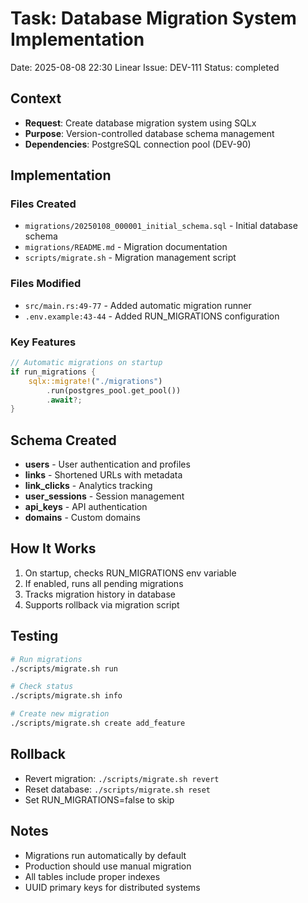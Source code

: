 # Task: Database Migration System Implementation
Date: 2025-08-08 22:30
Linear Issue: DEV-111
Status: completed

## Context
- **Request**: Create database migration system using SQLx
- **Purpose**: Version-controlled database schema management
- **Dependencies**: PostgreSQL connection pool (DEV-90)

## Implementation
### Files Created
- `migrations/20250108_000001_initial_schema.sql` - Initial database schema
- `migrations/README.md` - Migration documentation
- `scripts/migrate.sh` - Migration management script

### Files Modified
- `src/main.rs:49-77` - Added automatic migration runner
- `.env.example:43-44` - Added RUN_MIGRATIONS configuration

### Key Features
```rust
// Automatic migrations on startup
if run_migrations {
    sqlx::migrate!("./migrations")
        .run(postgres_pool.get_pool())
        .await?;
}
```

## Schema Created
- **users** - User authentication and profiles
- **links** - Shortened URLs with metadata
- **link_clicks** - Analytics tracking
- **user_sessions** - Session management
- **api_keys** - API authentication
- **domains** - Custom domains

## How It Works
1. On startup, checks RUN_MIGRATIONS env variable
2. If enabled, runs all pending migrations
3. Tracks migration history in database
4. Supports rollback via migration script

## Testing
```bash
# Run migrations
./scripts/migrate.sh run

# Check status
./scripts/migrate.sh info

# Create new migration
./scripts/migrate.sh create add_feature
```

## Rollback
- Revert migration: `./scripts/migrate.sh revert`
- Reset database: `./scripts/migrate.sh reset`
- Set RUN_MIGRATIONS=false to skip

## Notes
- Migrations run automatically by default
- Production should use manual migration
- All tables include proper indexes
- UUID primary keys for distributed systems